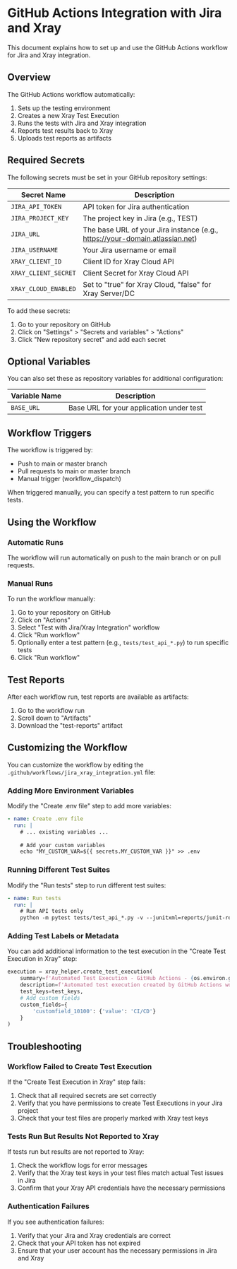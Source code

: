 # GitHub Actions Integration with Jira and Xray

This document explains how to set up and use the GitHub Actions workflow for Jira and Xray integration.

## Overview

The GitHub Actions workflow automatically:
1. Sets up the testing environment
2. Creates a new Xray Test Execution
3. Runs the tests with Jira and Xray integration
4. Reports test results back to Xray
5. Uploads test reports as artifacts

## Required Secrets

The following secrets must be set in your GitHub repository settings:

| Secret Name | Description |
|-------------|-------------|
| `JIRA_API_TOKEN` | API token for Jira authentication |
| `JIRA_PROJECT_KEY` | The project key in Jira (e.g., TEST) |
| `JIRA_URL` | The base URL of your Jira instance (e.g., https://your-domain.atlassian.net) |
| `JIRA_USERNAME` | Your Jira username or email |
| `XRAY_CLIENT_ID` | Client ID for Xray Cloud API |
| `XRAY_CLIENT_SECRET` | Client Secret for Xray Cloud API |
| `XRAY_CLOUD_ENABLED` | Set to "true" for Xray Cloud, "false" for Xray Server/DC |

To add these secrets:
1. Go to your repository on GitHub
2. Click on "Settings" > "Secrets and variables" > "Actions"
3. Click "New repository secret" and add each secret

## Optional Variables

You can also set these as repository variables for additional configuration:

| Variable Name | Description |
|---------------|-------------|
| `BASE_URL` | Base URL for your application under test |

## Workflow Triggers

The workflow is triggered by:
- Push to main or master branch
- Pull requests to main or master branch
- Manual trigger (workflow_dispatch)

When triggered manually, you can specify a test pattern to run specific tests.

## Using the Workflow

### Automatic Runs

The workflow will run automatically on push to the main branch or on pull requests.

### Manual Runs

To run the workflow manually:
1. Go to your repository on GitHub
2. Click on "Actions"
3. Select "Test with Jira/Xray Integration" workflow
4. Click "Run workflow"
5. Optionally enter a test pattern (e.g., `tests/test_api_*.py`) to run specific tests
6. Click "Run workflow"

## Test Reports

After each workflow run, test reports are available as artifacts:
1. Go to the workflow run
2. Scroll down to "Artifacts"
3. Download the "test-reports" artifact

## Customizing the Workflow

You can customize the workflow by editing the `.github/workflows/jira_xray_integration.yml` file:

### Adding More Environment Variables

Modify the "Create .env file" step to add more variables:

```yaml
- name: Create .env file
  run: |
    # ... existing variables ...
    
    # Add your custom variables
    echo "MY_CUSTOM_VAR=${{ secrets.MY_CUSTOM_VAR }}" >> .env
```

### Running Different Test Suites

Modify the "Run tests" step to run different test suites:

```yaml
- name: Run tests
  run: |
    # Run API tests only
    python -m pytest tests/test_api_*.py -v --junitxml=reports/junit-results.xml
```

### Adding Test Labels or Metadata

You can add additional information to the test execution in the "Create Test Execution in Xray" step:

```python
execution = xray_helper.create_test_execution(
    summary=f'Automated Test Execution - GitHub Actions - {os.environ.get("GITHUB_RUN_ID", "manual")}',
    description=f'Automated test execution created by GitHub Actions workflow run #{os.environ.get("GITHUB_RUN_NUMBER", "manual")} for {os.environ.get("GITHUB_REPOSITORY", "unknown repo")}',
    test_keys=test_keys,
    # Add custom fields
    custom_fields={
        'customfield_10100': {'value': 'CI/CD'}
    }
)
```

## Troubleshooting

### Workflow Failed to Create Test Execution

If the "Create Test Execution in Xray" step fails:
1. Check that all required secrets are set correctly
2. Verify that you have permissions to create Test Executions in your Jira project
3. Check that your test files are properly marked with Xray test keys

### Tests Run But Results Not Reported to Xray

If tests run but results are not reported to Xray:
1. Check the workflow logs for error messages
2. Verify that the Xray test keys in your test files match actual Test issues in Jira
3. Confirm that your Xray API credentials have the necessary permissions

### Authentication Failures

If you see authentication failures:
1. Verify that your Jira and Xray credentials are correct
2. Check that your API token has not expired
3. Ensure that your user account has the necessary permissions in Jira and Xray
